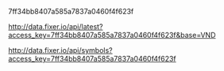 7ff34bb8407a585a7837a0460f4f623f

http://data.fixer.io/api/latest?access_key=7ff34bb8407a585a7837a0460f4f623f&base=VND

http://data.fixer.io/api/symbols?access_key=7ff34bb8407a585a7837a0460f4f623f
